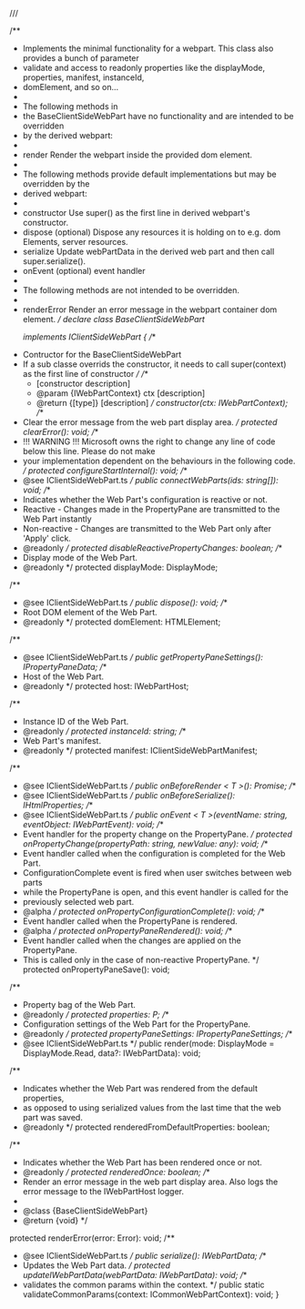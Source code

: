 /// <reference path="../typings/tsd.d.ts" />

/**
 * Implements the minimal functionality for a webpart. This class also provides a bunch of parameter
 * validate and access to readonly properties like the displayMode, properties, manifest, instanceId,
 * domElement, and so on...
 *
 * The following methods in
 * the BaseClientSideWebPart have no functionality and are intended to be overridden
 * by the derived webpart:
 *
 *    render       Render the webpart inside the provided dom element.
 *
 * The following methods provide default implementations but may be overridden by the
 * derived webpart:
 *
 *    constructor  Use super() as the first line in derived webpart's constructor.
 *    dispose      (optional) Dispose any resources it is holding on to e.g. dom Elements, server resources.
 *    serialize    Update webPartData in the derived web part and then call super.serialize().
 *    onEvent      (optional) event handler
 *
 * The following methods are not intended to be overridden.
 *
 *    renderError  Render an error message in the webpart container dom element.
 */
declare class BaseClientSideWebPart<P> implements IClientSideWebPart {
  /**
   * Contructor for the BaseClientSideWebPart
   * If a sub classe overrids the constructor, it needs to call super(context) as the first line of constructor
   */
	/**
	 * [constructor description]
	 * @param  {IWebPartContext} ctx [description]
	 * @return {[type]}              [description]
	 */
	constructor(ctx: IWebPartContext);
  /**
   * Clear the error message from the web part display area.
   */
  protected clearError(): void;
  /**
   * !!! WARNING !!! Microsoft owns the right to change any line of code below this line. Please do not make
   * your implementation dependent on the behaviours in the following code.
   */
  protected configureStartInternal(): void;
  /**
   * @see IClientSideWebPart.ts
   */
  public connectWebParts(ids: string[]): void;
  /**
   * Indicates whether the Web Part's configuration is reactive or not.
   * Reactive - Changes made in the PropertyPane are transmitted to the Web Part instantly
   * Non-reactive - Changes are transmitted to the Web Part only after 'Apply' click.
   * @readonly
   */
  protected disableReactivePropertyChanges: boolean;
  /**
   * Display mode of the Web Part.
   * @readonly
   */
  protected displayMode: DisplayMode;

  /**
   * @see IClientSideWebPart.ts
   */
  public dispose(): void;
  /**
   * Root DOM element of the Web Part.
   * @readonly
   */
  protected domElement: HTMLElement;

  /**
   * @see IClientSideWebPart.ts
   */
  public getPropertyPaneSettings(): IPropertyPaneData;
  /**
   * Host of the Web Part.
   * @readonly
   */
  protected host: IWebPartHost;


  /**
   * Instance ID of the Web Part.
   * @readonly
   */
  protected instanceId: string;
  /**
   * Web Part's manifest.
   * @readonly
   */
  protected manifest: IClientSideWebPartManifest<any>;

  /**
   * @see IClientSideWebPart.ts
   */
  public onBeforeRender < T >(): Promise<T>;
  /**
   * @see IClientSideWebPart.ts
   */
  public onBeforeSerialize(): IHtmlProperties;
  /**
   * @see IClientSideWebPart.ts
   */
  public onEvent < T >(eventName: string, eventObject: IWebPartEvent<T>): void;
  /**
   * Event handler for the property change on the PropertyPane.
   */
  protected onPropertyChange(propertyPath: string, newValue: any): void;
  /**
   * Event handler called when the configuration is completed for the Web Part.
   * ConfigurationComplete event is fired when user switches between web parts
   * while the PropertyPane is open, and this event handler is called for the
   * previously selected web part.
   * @alpha
   */
  protected onPropertyConfigurationComplete(): void;
  /**
   * Event handler called when the PropertyPane is rendered.
   * @alpha
   */
  protected onPropertyPaneRendered(): void;
  /**
   * Event handler called when the changes are applied on the PropertyPane.
   *   This is called only in the case of non-reactive PropertyPane.
   */
  protected onPropertyPaneSave(): void;

  /**
   * Property bag of the Web Part.
   * @readonly
   */
  protected properties: P;
  /**
   * Configuration settings of the Web Part for the PropertyPane.
   * @readonly
   */
  protected propertyPaneSettings: IPropertyPaneSettings;
  /**
   * @see IClientSideWebPart.ts
   */
  public render(mode: DisplayMode = DisplayMode.Read, data?: IWebPartData): void;

  /**
   * Indicates whether the Web Part was rendered from the default properties,
   * as opposed to using serialized values from the last time that the web part was saved.
   * @readonly
   */
  protected renderedFromDefaultProperties: boolean;

  /**
   * Indicates whether the Web Part has been rendered once or not.
   * @readonly
   */
  protected renderedOnce: boolean;
  /**
   * Render an error message in the web part display area.  Also logs the error message to the IWebPartHost logger.
   *
   * @class {BaseClientSideWebPart}
   * @return {void}
   */

  protected renderError(error: Error): void;
  /**
   * @see IClientSideWebPart.ts
   */
  public serialize(): IWebPartData;
  /**
   * Updates the Web Part data.
   */
  protected updateIWebPartData(webPartData: IWebPartData): void;
  /**
   * validates the common params within the context.
   */
  public static validateCommonParams(context: ICommonWebPartContext): void;
}
